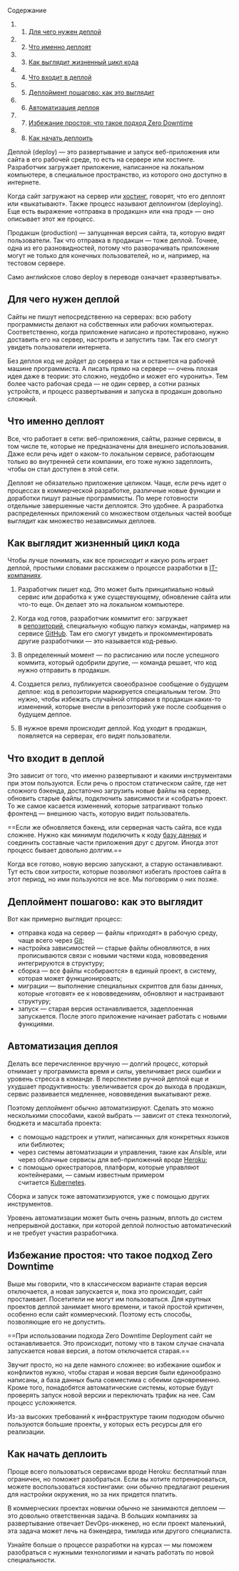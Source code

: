 Содержание

1. 1. [Для чего нужен деплой](https://blog.skillfactory.ru/glossary/deploy/#для-чего-нужен-деплой)
2. 2. [Что именно деплоят](https://blog.skillfactory.ru/glossary/deploy/#что-именно-деплоят)
3. 3. [Как выглядит жизненный цикл кода](https://blog.skillfactory.ru/glossary/deploy/#как-выглядит-жизненный-цикл-кода)
4. 4. [Что входит в деплой](https://blog.skillfactory.ru/glossary/deploy/#что-входит-в-деплой)
5. 5. [Деплоймент пошагово: как это выглядит](https://blog.skillfactory.ru/glossary/deploy/#деплоймент-пошагово-как-это-выглядит)
6. 6. [Автоматизация деплоя](https://blog.skillfactory.ru/glossary/deploy/#автоматизация-деплоя)
7. 7. [Избежание простоя: что такое подход Zero Downtime](https://blog.skillfactory.ru/glossary/deploy/#избежание-простоя-что-такое-подход-zero-downtime)
8. 8. [Как начать деплоить](https://blog.skillfactory.ru/glossary/deploy/#как-начать-деплоить)

Деплой (deploy) — это развертывание и запуск веб-приложения или сайта в его рабочей среде, то есть на сервере или хостинге. Разработчик загружает приложение, написанное на локальном компьютере, в специальное пространство, из которого оно доступно в интернете.

Когда сайт загружают на сервер или [хостинг](https://blog.skillfactory.ru/glossary/hosting/), говорят, что его деплоят или «выкатывают». Также процесс называют деплоингом (deploying). Еще есть выражение «отправка в продакшн» или «на прод» — оно описывает этот же процесс.

Продакшн (production) — запущенная версия сайта, та, которую видят пользователи. Так что отправка в продакшн — тоже деплой. Точнее, одна из его разновидностей, потому что разворачивать приложение могут не только для конечных пользователей, но и, например, на тестовом сервере.

Само английское слово deploy в переводе означает «развертывать».

## Для чего нужен деплой

Сайты не пишут непосредственно на серверах: всю работу программисты делают на собственных или рабочих компьютерах. Соответственно, когда приложение написано и протестировано, нужно доставить его на сервер, настроить и запустить там. Так его смогут увидеть пользователи интернета.

Без деплоя код не дойдет до сервера и так и останется на рабочей машине программиста. А писать прямо на сервере — очень плохая идея даже в теории: это сложно, неудобно и может его «уронить». Тем более часто рабочая среда — не один сервер, а сотни разных устройств, и процесс развертывания и запуска в продакшн довольно сложный.

## Что именно деплоят

Все, что работает в сети: веб-приложения, сайты, разные сервисы, в том числе те, которые не предназначены для внешнего использования. Даже если речь идет о каком-то локальном сервисе, работающем только во внутренней сети компании, его тоже нужно задеплоить, чтобы он стал доступен в этой сети.

Деплоят не обязательно приложение целиком. Чаще, если речь идет о процессах в коммерческой разработке, различные новые функции и доработки пишут разные программисты. По мере готовности отдельные завершенные части деплоятся. Это удобнее. А разработка распределенных приложений со множеством отдельных частей вообще выглядит как множество независимых деплоев.

## Как выглядит жизненный цикл кода

Чтобы лучше понимать, как все происходит и какую роль играет деплой, простыми словами расскажем о процессе разработки в [IT-компаниях](https://blog.skillfactory.ru/glossary/it/).

1. Разработчик пишет код. Это может быть принципиально новый сервис или доработка к уже существующему, обновление сайта или что-то еще. Он делает это на локальном компьютере.

2. Когда код готов, разработчик коммитит его: загружает в [репозиторий](https://blog.skillfactory.ru/glossary/repozitorij/), специальную «общую папку» команды, например на сервисе [GitHub](https://blog.skillfactory.ru/glossary/github/). Там его смогут увидеть и прокомментировать другие разработчики — это называется код-ревью.

3. В определенный момент — по расписанию или после успешного коммита, который одобрили другие, — команда решает, что код нужно отправить в продакшн.

4. Создается релиз, публикуется своеобразное сообщение о будущем деплое: код в репозитории маркируется специальным тегом. Это нужно, чтобы избежать случайной отправки в продакшн каких-то изменений, которые внесли в репозиторий уже после сообщения о будущем деплое.

5. В нужное время происходит деплой. Код уходит в продакшн, появляется на серверах, его видят пользователи.

## Что входит в деплой

Это зависит от того, что именно развертывают и какими инструментами при этом пользуются. Если речь о простом статическом сайте, где нет сложного бэкенда, достаточно загрузить новые файлы на сервер, обновить старые файлы, подключить зависимости и «собрать» проект. То же самое касается изменений, которые затрагивают только фронтенд — внешнюю часть, которую видит пользователь.

==Если же обновляется бэкенд, или серверная часть сайта, все куда сложнее. Нужно как минимум подключить к коду [базу данных](https://blog.skillfactory.ru/glossary/baza-dannyh/) и соединить составные части приложения друг с другом. Иногда этот процесс бывает довольно долгим.==

Когда все готово, новую версию запускают, а старую останавливают. Тут есть свои хитрости, которые позволяют избегать простоев сайта в этот период, но ими пользуются не все. Мы поговорим о них позже.

## Деплоймент пошагово: как это выглядит

Вот как примерно выглядит процесс:

- отправка кода на сервер — файлы «приходят» в рабочую среду, чаще всего через [Git](https://blog.skillfactory.ru/glossary/git/);
- настройка зависимостей — старые файлы обновляются, в них прописываются связи с новыми частями кода, нововведения интегрируются в структуру;
- сборка — все файлы «собираются» в единый проект, в систему, которая может функционировать;
- миграции — выполнение специальных скриптов для базы данных, которые «готовят» ее к нововведениям, обновляют и настраивают структуру;
- запуск — старая версия останавливается, задеплоенная запускается. После этого приложение начинает работать с новыми функциями.

## Автоматизация деплоя

Делать все перечисленное вручную — долгий процесс, который отнимает у программиста время и силы, увеличивает риск ошибки и уровень стресса в команде. В перспективе ручной деплой еще и ухудшает продуктивность: увеличивается срок до выхода в продакшн, сервис развивается медленнее, нововведения выкатывают реже.

Поэтому деплоймент обычно автоматизируют. Сделать это можно несколькими способами, какой выбрать — зависит от стека технологий, бюджета и масштаба проекта:

- с помощью надстроек и утилит, написанных для конкретных языков или библиотек;
- через системы автоматизации и управления, такие как Ansible, или через облачные сервисы для веб-приложений вроде [Heroku](https://blog.skillfactory.ru/glossary/heroku/);
- с помощью оркестраторов, платформ, которые управляют контейнерами, — самым известным примером считается [Kubernetes](https://blog.skillfactory.ru/glossary/kubernetes/).

Сборка и запуск тоже автоматизируются, уже с помощью других инструментов.

Уровень автоматизации может быть очень разным, вплоть до систем непрерывной доставки, при которой деплой полностью автоматический и не требует участия разработчика.

## Избежание простоя: что такое подход Zero Downtime

Выше мы говорили, что в классическом варианте старая версия отключается, а новая запускается и, пока это происходит, сайт простаивает. Посетители не могут им пользоваться. Для крупных проектов деплой занимает много времени, и такой простой критичен, особенно если сайт коммерческий. Поэтому есть способы, позволяющие его не допустить.

==При использовании подхода Zero Downtime Deployment сайт не останавливается. Это происходит, потому что в таком случае сначала запускается новая версия, а потом отключается старая.==

Звучит просто, но на деле намного сложнее: во избежание ошибок и конфликтов нужно, чтобы старая и новая версия были единообразно написаны, а база данных была совместима с обеими одновременно. Кроме того, понадобятся автоматические системы, которые будут проверять запуск новой версии и переключать трафик на нее. Сам процесс усложняется.

Из-за высоких требований к инфраструктуре таким подходом обычно пользуются большие проекты, у которых есть ресурсы для его реализации.

## Как начать деплоить

Проще всего пользоваться сервисами вроде Heroku: бесплатный план ограничен, но поможет разобраться. Если вы хотите потренироваться, можете воспользоваться хостингами: они обычно предлагают решения для настройки окружения, но за них придется платить.

В коммерческих проектах новички обычно не занимаются деплоем — это довольно ответственная задача. В больших компаниях за развертывание отвечает DevOps-инженер, но если проект маленький, эта задача может лечь на бэкендера, тимлида или другого специалиста.

Узнайте больше о процессе разработки на курсах — мы поможем разобраться с нужными технологиями и начать работать по новой специальности.